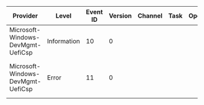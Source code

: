 Provider                           |  Level        |  Event ID  |  Version  |  Channel  |  Task  |  Opcode  |  Keyword  |  Message
-----------------------------------|---------------|------------|-----------|-----------|--------|----------|-----------|--------------------------------------------------------
Microsoft-Windows-DevMgmt-UefiCsp  |  Information  |  10        |  0        |           |        |          |  API      |  {FunctionName}: enter...
Microsoft-Windows-DevMgmt-UefiCsp  |  Error        |  11        |  0        |           |        |          |  Error    |  Function {ErrorString} failed with status {ErrorCode}.